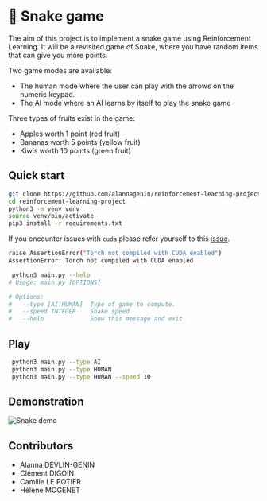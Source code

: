 # :snake: Snake game

The aim of this project is to implement a snake game using Reinforcement Learning.
It will be a revisited game of Snake, where you have random items that can give you more points.


Two game modes are available:
- The human mode where the user can play with the arrows on the numeric keypad.
- The AI mode where an AI learns by itself to play the snake game

Three types of fruits exist in the game:
- Apples worth 1 point (red fruit)
- Bananas worth 5 points (yellow fruit)
- Kiwis worth 10 points (green fruit)

## Quick start

```bash
git clone https://github.com/alannagenin/reinforcement-learning-project
cd reinforcement-learning-project
python3 -m venv venv
source venv/bin/activate
pip3 install -r requirements.txt
```

If you encounter issues with `cuda` please refer yourself to this [issue](https://github.com/pytorch/pytorch/issues/30664).

```bash
raise AssertionError("Torch not compiled with CUDA enabled")
AssertionError: Torch not compiled with CUDA enabled
```

```bash
 python3 main.py --help
# Usage: main.py [OPTIONS]

# Options:
#   --type [AI|HUMAN]  Type of game to compute.
#   --speed INTEGER    Snake speed
#   --help             Show this message and exit.
```

## Play

```bash
 python3 main.py --type AI
 python3 main.py --type HUMAN
 python3 main.py --type HUMAN --speed 10
```

## Demonstration

![Snake demo](https://github.com/alannagenin/reinforcement-learning-project/blob/main/demo/training.gif)

## Contributors

- Alanna DEVLIN-GENIN
- Clément DIGOIN
- Camille LE POTIER
- Hélène MOGENET

